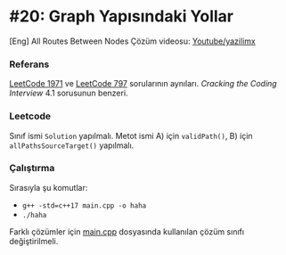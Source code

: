 # #20: Graph Yapısındaki Yollar

[Eng] All Routes Between Nodes
Çözüm videosu: [Youtube/yazilimx](https://youtu.be/8eQiLP3HCos)

### Referans

[LeetCode 1971](https://leetcode.com/problems/find-if-path-exists-in-graph/) ve [LeetCode 797](https://leetcode.com/problems/all-paths-from-source-to-target/) sorularının aynıları. _Cracking the Coding Interview_ 4.1 sorusunun benzeri.

### Leetcode

Sınıf ismi `Solution` yapılmalı. Metot ismi A) için `validPath()`, B) için `allPathsSourceTarget()` yapılmalı.

### Çalıştırma

Sırasıyla şu komutlar:

- `g++ -std=c++17 main.cpp -o haha`
- `./haha`

Farklı çözümler için [main.cpp](main.cpp) dosyasında kullanılan çözüm sınıfı değiştirilmeli.
